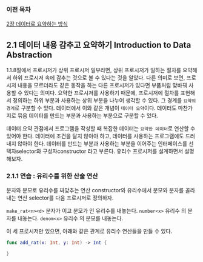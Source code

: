 ### 이전 목차

[2장 데이터로 요약하는 방식](https://github.com/godrm/SICP-Swift/blob/master/Chapter2.md)

## <a name="head2.1"></a> 2.1 데이터 내용 감추고 요약하기 Introduction to Data Abstraction

1.1.8절에서 프로시저가 상위 프로시저 일부라면, 상위 프로시저가 일하는 절차를 요약해서 하위 프로시저 속에 감추는 것으로 볼 수 있다는 것을 알았다. 다른 의미로 보면, 프로시저 내용을 모르더라도 같은 동작을 하는 다른 프로시저가 있다면 부품처럼 맞바꿔 사용할 수 있다는 의미다. 요약한 프로시저를 사용하기 때문에, 프로시저에 절차를 표현해서 정의하는 하위 부분과 사용하는 상위 부분을 나누어 생각할 수 있다. 그 경계를 `요약의 경계`로 구분할 수 있다. 데이터에서 이와 같은 개념이 `데이터 요약`이다. 데이터도 마찬가지로 묶음 데이터를 만드는 부분과 사용하는 부분으로 구분할 수 있다. 

데이터 요약 관점에서 프로그램을 작성할 때 복잡한 데이터는 `요약한 데이터`로 연산할 수 있어야 한다. 데이터에 조건을 달지 않아야 하고, 데이터를 사용하는 프로그램에도 드러내지 않아야 한다. 데이터를 만드는 부분과 사용하는 부분을 이어주는 인터페이스를 선택자selector와 구성자constructor 라고 부른다. 유리수 프로시저를 설계하면서 설명해보자.

### 2.1.1 연습 : 유리수를 위한 산술 연산

분자와 분모로 유리수를 짜맞추는 연산 constructor와 유리수에서 분모와 분자를 골라내는 연산 selector를 다음 프로시저로 정의하자.

`make_rat<n><d>` 분자가 <n>이고 분모가 <d>인 유리수를 내놓는다.
`number<x>` 유리수 <x>의 분자를 내놓는다.
`denom<x>` 유리수 <x>의 분모를 내놓는다.

이 세 프로시저만 있으면, 아래와 같은 관계로 유리수 연산들을 만들 수 있다. 

```swift
func add_rat(x: Int, y: Int) -> Int {

}
```
